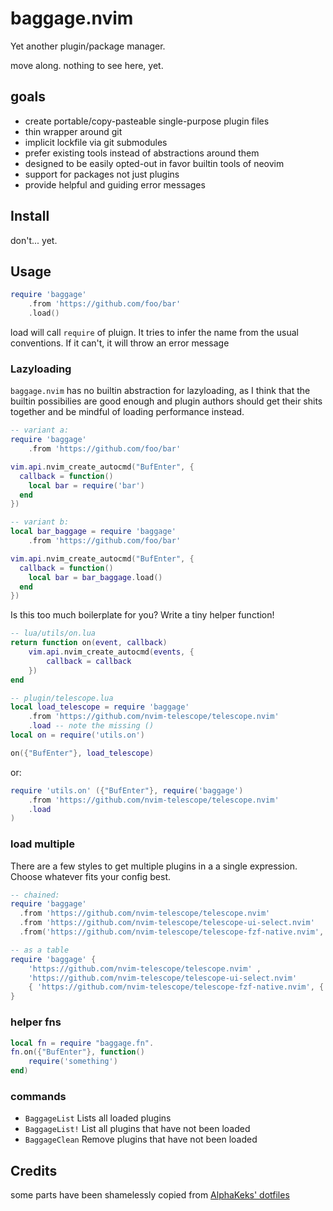 # baggage.nvim

Yet another plugin/package manager.

move along. nothing to see here, yet.

## goals

- create portable/copy-pasteable single-purpose plugin files
- thin wrapper around git
- implicit lockfile via git submodules
- prefer existing tools instead of abstractions around them
- designed to be easily opted-out in favor builtin tools of neovim
- support for packages not just plugins
- provide helpful and guiding error messages

## Install

don't... yet.

## Usage

```lua
require 'baggage'
    .from 'https://github.com/foo/bar'
    .load() 
```
load will call `require` of pluign.
It tries to infer the name from the usual conventions.
If it can't, it will throw an error message 

### Lazyloading

`baggage.nvim` has no builtin abstraction for lazyloading, as I think that 
the builtin possibilies are good enough and plugin authors should get their
shits together and be mindful of loading performance instead.

```lua
-- variant a:
require 'baggage'
    .from 'https://github.com/foo/bar'

vim.api.nvim_create_autocmd("BufEnter", {
  callback = function()
    local bar = require('bar')
  end
})

-- variant b:
local bar_baggage = require 'baggage'
    .from 'https://github.com/foo/bar'

vim.api.nvim_create_autocmd("BufEnter", {
  callback = function()
    local bar = bar_baggage.load()
  end
})
```

Is this too much boilerplate for you? 
Write a tiny helper function!

```lua
-- lua/utils/on.lua
return function on(event, callback)
    vim.api.nvim_create_autocmd(events, {
        callback = callback
    })
end

-- plugin/telescope.lua
local load_telescope = require 'baggage' 
    .from 'https://github.com/nvim-telescope/telescope.nvim'
    .load -- note the missing ()
local on = require('utils.on')

on({"BufEnter"}, load_telescope)
```

or:

```lua
require 'utils.on' ({"BufEnter"}, require('baggage')
    .from 'https://github.com/nvim-telescope/telescope.nvim'
    .load
)
```

### load multiple

There are a few styles to get multiple plugins in a a single expression.
Choose whatever fits your config best.

```lua
-- chained:
require 'baggage'
  .from 'https://github.com/nvim-telescope/telescope.nvim'
  .from 'https://github.com/nvim-telescope/telescope-ui-select.nvim'
  .from('https://github.com/nvim-telescope/telescope-fzf-native.nvim', { on_sync = "make" })

-- as a table
require 'baggage' {
    'https://github.com/nvim-telescope/telescope.nvim' ,
    'https://github.com/nvim-telescope/telescope-ui-select.nvim' 
    { 'https://github.com/nvim-telescope/telescope-fzf-native.nvim', { on_sync = "make" }},
}
```

### helper fns

```lua
local fn = require "baggage.fn".
fn.on({"BufEnter"}, function()
    require('something')
end)
```

### commands

- `BaggageList` Lists all loaded plugins
- `BaggageList!` List all plugins that have not been loaded
- `BaggageClean` Remove plugins that have not been loaded


## Credits

some parts have been shamelessly copied from [AlphaKeks' dotfiles](https://github.com/AlphaKeks/.dotfiles/blob/master/LICENSE)
